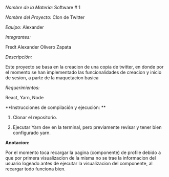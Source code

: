 *Nombre de la Materia:* Software # 1

*Nombre del Proyecto:* Clon de Twitter

*Equipo:* Alexander

*Integrantes:*

Fredt Alexander Olivero Zapata

*Descripción:*

Este proyecto se basa en la creacion de una copia de twitter, en donde por el momento se han implementado las funcionalidades de creacion y inicio de sesion, a parte de la maquetacion basica

*Requerimientos:*

React, Yarn, Node

**Instrucciones de compilación y ejecución: **

1. Clonar el repositorio.

2. Ejecutar Yarn dev en la terminal, pero previamente revisar y tener bien configurado yarn.

**Anotacion:**

Por el momento toca recargar la pagina (componente) de profile debido a que por primera visualizacion de la misma no se trae la informacion del usuario logeado antes de ejecutar la visualizacion del componente, al recargar todo funciona bien.
